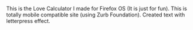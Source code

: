 This is the Love Calculator I made for Firefox OS (It is just for fun). 
This is totally mobile compatible site (using Zurb Foundation). 
Created text with letterpress effect.
